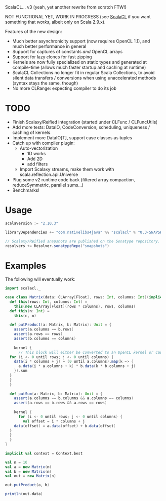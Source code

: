 ScalaCL... v3 (yeah, yet another rewrite from scratch FTW!)

NOT FUNCTIONAL YET, WORK IN PROGRESS (see [ScalaCL](https://code.google.com/p/scalacl/) if you want something that _works_, albeit only on Scala 2.9.x).

Features of the new design:
- Much better asynchronicity support (now requires OpenCL 1.1), and much better performance in general
- Support for captures of constants *and* OpenCL arrays
- Support for lazy clones for fast zipping
- Kernels are now fully specialized on static types and generated at compile-time (allows much faster startup and caching at runtime)
- ScalaCL Collections no longer fit in regular Scala Collections, to avoid silent data transfers / conversions when using unaccelerated methods (syntax stays the same, though)
- No more CLRange: expecting compiler to do its job

# TODO

- Finish Scalaxy/Reified integration (started under CLFunc / CLFuncUtils)
- Add more tests: DataIO, CodeConversion, scheduling, uniqueness / caching of kernels
- Implement more DataIO[T], support case classes as tuples
- Catch up with compiler plugin:
  - Auto-vectorization
     - 1D works
     - Add 2D
     - add filters
  - Import Scalaxy streams, make them work with scala.reflection.api.Universe
- Plug some v2 runtime code back (filtered array compaction, reduceSymmetric, parallel sums...)
- Benchmarks!

# Usage

```scala
scalaVersion := "2.10.3"

libraryDependencies += "com.nativelibs4java" %% "scalacl" % "0.3-SNAPSHOT"

// Scalaxy/Reified snapshots are published on the Sonatype repository.
resolvers += Resolver.sonatypeRepo("snapshots")
```


# Examples

The following will eventually work:

```scala
import scalacl._

case class Matrix(data: CLArray[Float], rows: Int, columns: Int)(implicit context: Context) {
  def this(rows: Int, columns: Int) =
    this(new CLArray[Float](rows * columns), rows, columns)
  def this(n: Int) =
    this(n, n)
    
  def putProduct(a: Matrix, b: Matrix): Unit = {
    assert(a.columns == b.rows)
    assert(a.rows == rows)
    assert(b.columns == columns)
    
    kernel {
      // This block will either be converted to an OpenCL kernel or cause compilation error
  for (i <- 0 until rows; j <- 0 until columns) {
    data(i * columns + j) = (0 until a.columns).map(k => {
      a.data(i * a.columns + k) * b.data(k * b.columns + j)
    }).sum
  }
  }
  }
  
  def putSum(a: Matrix, b: Matrix): Unit = {
    assert(a.columns == b.columns && a.columns == columns)
    assert(a.rows == b.rows && a.rows == rows)
    
    kernel {
      for (i <- 0 until rows; j <- 0 until columns) {
      	val offset = i * columns + j
    data(offset) = a.data(offset) + b.data(offset)
  }
  }
  }
}
        
implicit val context = Context.best

val n = 10
val a = new Matrix(n)
val b = new Matrix(n)
val out = new Matrix(n)

out.putProduct(a, b)

println(out.data)
```
